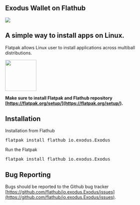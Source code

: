 ## Exodus Wallet on Flathub
[<img src="https://www.exodus.io/desktop/img/portfolio-lsize.png" >](https://www.exodus.io/)


## A simple way to install apps on Linux.
Flatpak allows Linux user to install applications across multiball distributions.

[<img src="https://flathub.org/assets/badges/flathub-badge-en.png" height="100">](https://flathub.org/apps/details/io.exodus.Exodus)

**Make sure to install Flatpak and Flathub repository [https://flatpak.org/setup/](https://flatpak.org/setup/).**

## Installation


Installation from Flathub
<pre>flatpak install flathub io.exodus.Exodus</pre>

Run the Flatpak
<pre>flatpak install flathub io.exodus.Exodus</pre>


## Bug Reporting

Bugs should be reported to the Github bug tracker [https://github.com/flathub/io.exodus.Exodus/issues](https://github.com/flathub/io.exodus.Exodus/issues).
